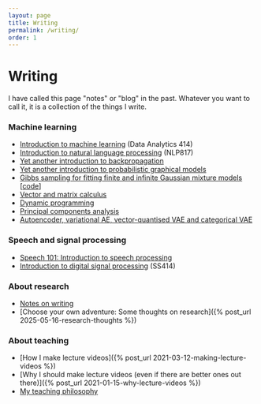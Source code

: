 ```yaml
---
layout: page
title: Writing
permalink: /writing/
order: 1
---
```


# Writing

I have called this page "notes" or "blog" in the past. Whatever you want to call it, it is a collection of the things I write.


### Machine learning

- [Introduction to machine learning](https://www.kamperh.com/data414/#lecture-notes) (Data Analytics 414)
- [Introduction to natural language processing](https://www.kamperh.com/nlp817/) (NLP817)
- [Yet another introduction to backpropagation](/notes/kamper_backprop22.pdf)
- [Yet another introduction to probabilistic graphical models](/notes/kamper_pgm_notes23.pdf)
- [Gibbs sampling for fitting finite and infinite Gaussian mixture models](/notes/kamper_bayesgmm15.pdf)
  [[code](https://github.com/kamperh/bayes_gmm)]
- [Vector and matrix calculus](/notes/kamper_matrixcalculus13.pdf)
- [Dynamic programming](/notes/kamper_dynamic_programming22.pdf)
- [Principal components analysis](/notes/kamper_pca23.pdf)
- [Autoencoder, variational AE, vector-quantised VAE and categorical VAE](https://github.com/kamperh/autoencoders_mnist/blob/master/ae_mnist.ipynb)


### Speech and signal processing

- [Speech 101: Introduction to speech processing](/notes/speech101.pdf)
- [Introduction to digital signal processing](https://www.kamperh.com/ss414/) (SS414)


### About research

- [Notes on writing](/notes/writing)
- [Choose your own adventure: Some thoughts on research]({% post_url 2025-05-16-research-thoughts %})


### About teaching

- [How I make lecture videos]({% post_url 2021-03-12-making-lecture-videos %})
- [Why I should make lecture videos (even if there are better ones out there)]({% post_url 2021-01-15-why-lecture-videos %})
- [My teaching philosophy](/teaching_portfolio/)

